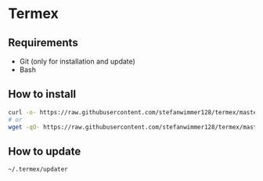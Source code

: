 # Termex

## Requirements

- Git (only for installation and update)
- Bash

## How to install

``` bash
curl -o- https://raw.githubusercontent.com/stefanwimmer128/termex/master/installer | bash
# or
wget -qO- https://raw.githubusercontent.com/stefanwimmer128/termex/master/installer | bash
```

## How to update

``` bash
~/.termex/updater
```
